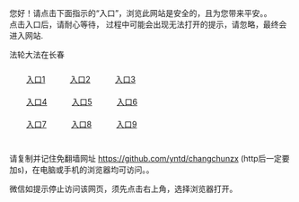 您好！请点击下面指示的“入口”，浏览此网站是安全的，且为您带来平安。。 <br/>
点击入口后，请耐心等待， 过程中可能会出现无法打开的提示，请忽略，最终会进入网站. </br>

法轮大法在长春<br/>
<div style="padding:10px"><a style="margin:20px" target="_blank" href="https://d37ekbtejagohl.cloudfront.net/2Qpsp?ucyexf" id="ccLink1" rel="nofollow">入口1</a> <a target="_blank" style="margin:20px" href="https://d2fvvw6aazofa8.cloudfront.net/2Qpsp?wqonwkjw" id="ccLink2" rel="nofollow">入口2</a> <a style="margin:20px" target="_blank" href="https://d1f9vr45i4c21e.cloudfront.net/2Qpsp?gmhewf" id="ccLink3" rel="nofollow">入口3</a></div>

<div style="padding:10px" ><a style="margin:20px" target="_blank" href="https://d37ekbtejagohl.cloudfront.net/2Qpsp?ucyexf" id="ccLink4" rel="nofollow">入口4</a> <a style="margin:20px" href="https://d2fvvw6aazofa8.cloudfront.net/2Qpsp?wqonwkjw" target="_blank" id="ccLink5" rel="nofollow">入口5</a> <a style="margin:20px" href="https://d1f9vr45i4c21e.cloudfront.net/2Qpsp?gmhewf" target="_blank" id="ccLink6" rel="nofollow">入口6</a></div>

<div style="padding:10px"><a style="margin:20px" target="_blank" href="https://d37ekbtejagohl.cloudfront.net/2Qpsp?ucyexf" id="ccLink7" rel="nofollow">入口7</a> <a style="margin:20px" href="https://d2fvvw6aazofa8.cloudfront.net/2Qpsp?wqonwkjw" target="_blank" id="ccLink8" rel="nofollow">入口8</a> <a style="margin:20px" target="_blank" href="https://d1f9vr45i4c21e.cloudfront.net/2Qpsp?gmhewf" id="ccLink9" rel="nofollow">入口9</a></div>

<br/>



请复制并记住免翻墙网址 https://github.com/yntd/changchunzx (http后一定要加s)，在电脑或手机的浏览器均可访问。。<br/>

微信如提示停止访问该网页，须先点击右上角，选择浏览器打开。
